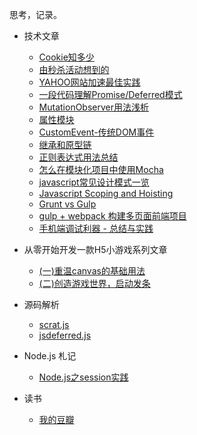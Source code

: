 思考，记录。

- 技术文章
  - [Cookie知多少](https://github.com/fwon/blog/issues/11)  
  - [由秒杀活动想到的](https://github.com/fwon/blog/issues/13)  
  - [YAHOO网站加速最佳实践](https://github.com/fwon/blog/issues/1)
  - [一段代码理解Promise/Deferred模式](https://github.com/fwon/blog/issues/2)
  - [MutationObserver用法浅析](https://github.com/fwon/blog/issues/5)
  - [属性模块](https://github.com/fwon/blog/issues/6)
  - [CustomEvent-传统DOM事件](https://github.com/fwon/blog/issues/7)
  - [继承和原型链](https://github.com/fwon/blog/issues/8)
  - [正则表达式用法总结](https://github.com/fwon/blog/issues/9)
  - [怎么在模块化项目中使用Mocha](https://github.com/fwon/blog/issues/10)
  - [javascript常见设计模式一览](https://github.com/fwon/blog/issues/14)
  - [Javascript Scoping and Hoisting](https://github.com/fwon/blog/issues/15)
  - [Grunt vs Gulp](https://github.com/fwon/blog/issues/16)
  - [gulp + webpack 构建多页面前端项目](https://github.com/fwon/blog/issues/17)
  - [手机端调试利器 - 总结与实践](https://github.com/fwon/blog/issues/18)

- 从零开始开发一款H5小游戏系列文章
  - [(一)重温canvas的基础用法](https://github.com/fwon/blog/issues/19)
  - [(二)创造游戏世界，启动发条](https://github.com/fwon/blog/issues/20)
  
- 源码解析
  - [scrat.js](https://github.com/fwon/sources/blob/master/scrat.js)
  - [jsdeferred.js](https://github.com/fwon/sources/blob/master/jsdeferred.js)
  
- Node.js 札记

  - [Node.js之session实践](https://github.com/fwon/blog/issues/12)
  
- 读书

  - [我的豆瓣](http://www.douban.com/people/39652254/)
